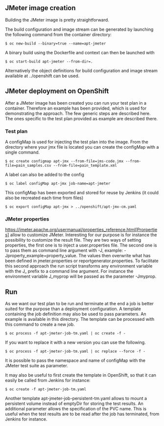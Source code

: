 ## JMeter image creation

Building the JMeter image is pretty straightforward.

The build configuration and image stream can be generated by launching the following command from the container directory:

 `$ oc new-build --binary=true --name=apt-jmeter`

A binary build using the Dockerfile and context can then be launched with

 `$ oc start-build apt-jmeter --from-dir=.`

Alternatively the object definitions for build configuration and image stream available at ../openshift can be used.

## JMeter deployment on OpenShift

After a JMeter image has been created you can run your test plan in a container. Therefore an example has been provided, which is used for demonstrating the approach.
The few generic steps are described here. The ones specific to the test plan provided as example are described there.

### Test plan

A configMap is used for injecting the test plan into the image. From the directory where your jmx file is located you can create the configMap with a single command.

 `$ oc create configmap apt-jmx --from-file=jms-code.jmx --from-file=pain_samples.csv --from-file=pain_template.xml`

A label can also be added to the config

 `$ oc label configMap apt-jmx job-name=apt-jmeter`

This configMap has been exported and stored for reuse by Jenkins (it could also be recreated each time from files)

 `$ oc export configMap apt-jmx > ../openshift/apt-jmx-cm.yaml`

### JMeter properties

https://jmeter.apache.org/usermanual/properties_reference.html[Prorperties] allow to customize JMeter. Interesting for our purpose is for instance the possibility to customize the result file. They are two ways of setting properties, the first one is to inject a user.properties file. The second one is to pass them as command line argument with -J, example: -Jproperty_example=property_value. The values then overwrite what has been defined in jmeter.properties or reportgenerator.properties. To facilitate this second approach the run script transforms any environment variable with the J_ prefix to a command line argument. For instance the environment variable J_myprop will be passed as the parameter -Jmyprop. 


## Run

As we want our test plan to be run and terminate at the end a job is better suited for the purpose than a deployment configuration. A template containing the job definition may also be used to pass parameters. An example is available in this directory. The template can be processed with this command to create a new job.

 `$ oc process -f apt-jmeter-job-tm.yaml | oc create -f -`

If you want to replace it with a new version you can use the following.

 `$ oc process -f apt-jmeter-job-tm.yaml | oc replace --force -f -`

It is possible to pass the namespace and name of configMap with the JMeter test suite as parameter.

It may also be useful to first create the template in OpenShift, so that it can easily be called from Jenkins for instance:

`$ oc create -f apt-jmeter-job-tm.yaml`

Another template apt-jmeter-job-persistent-tm.yaml allows to mount a persistent volume instead of emptyDir for storing the test results. An additional parameter allows the specification of the PVC name.
This is useful when the test results are to be read after the job has terminated, from Jenkins for instance.
